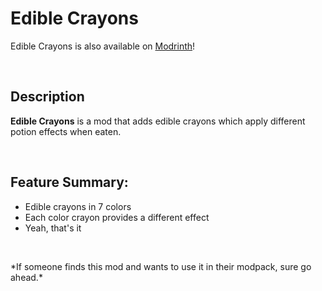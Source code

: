 # Edible Crayons
Edible Crayons is also available on [Modrinth](https://modrinth.com/mod/flat-lights)!

 

## Description
**Edible Crayons** is a mod that adds edible crayons which apply different potion effects when eaten.

 

## **Feature Summary:**

- Edible crayons in 7 colors
- Each color crayon provides a different effect
- Yeah, that's it

 

\*If someone finds this mod and wants to use it in their modpack, sure go ahead.\*